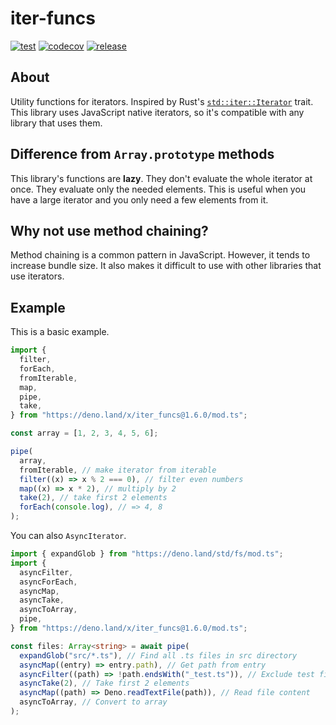 # iter-funcs

[![test](https://github.com/shun-shobon/iter-funcs/actions/workflows/test.yml/badge.svg)](https://github.com/shun-shobon/iter-funcs/actions/workflows/test.yml)
[![codecov](https://codecov.io/gh/shun-shobon/iter-funcs/branch/master/graph/badge.svg?token=gwyScwGdCG)](https://codecov.io/gh/shun-shobon/iter-funcs)
[![release](https://img.shields.io/github/v/release/shun-shobon/iter-funcs?display_name=tag&sort=semver)](https://github.com/shun-shobon/iter-funcs/releases)

## About

Utility functions for iterators. Inspired by Rust's
[`std::iter::Iterator`](https://doc.rust-lang.org/std/iter/trait.Iterator.html)
trait. This library uses JavaScript native iterators, so it's compatible with
any library that uses them.

## Difference from `Array.prototype` methods

This library's functions are **lazy**. They don't evaluate the whole iterator at
once. They evaluate only the needed elements. This is useful when you have a
large iterator and you only need a few elements from it.

## Why not use method chaining?

Method chaining is a common pattern in JavaScript. However, it tends to increase
bundle size. It also makes it difficult to use with other libraries that use
iterators.

## Example

<!-- x-release-please-start-version -->

This is a basic example.

```ts
import {
  filter,
  forEach,
  fromIterable,
  map,
  pipe,
  take,
} from "https://deno.land/x/iter_funcs@1.6.0/mod.ts";

const array = [1, 2, 3, 4, 5, 6];

pipe(
  array,
  fromIterable, // make iterator from iterable
  filter((x) => x % 2 === 0), // filter even numbers
  map((x) => x * 2), // multiply by 2
  take(2), // take first 2 elements
  forEach(console.log), // => 4, 8
);
```

You can also `AsyncIterator`.

```ts
import { expandGlob } from "https://deno.land/std/fs/mod.ts";
import {
  asyncFilter,
  asyncForEach,
  asyncMap,
  asyncTake,
  asyncToArray,
  pipe,
} from "https://deno.land/x/iter_funcs@1.6.0/mod.ts";

const files: Array<string> = await pipe(
  expandGlob("src/*.ts"), // Find all .ts files in src directory
  asyncMap((entry) => entry.path), // Get path from entry
  asyncFilter((path) => !path.endsWith("_test.ts")), // Exclude test files
  asyncTake(2), // Take first 2 elements
  asyncMap((path) => Deno.readTextFile(path)), // Read file content
  asyncToArray, // Convert to array
);
```

<!-- x-release-please-end -->
